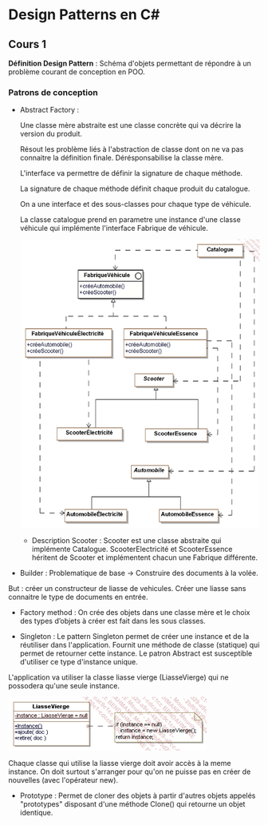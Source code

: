 # **Design Patterns en C#**

## **Cours 1**

**Définition Design Pattern** : Schéma d'objets permettant de répondre à un problème courant de conception en POO.

### **Patrons de conception**

- Abstract Factory :

    Une classe mère abstraite est une classe concrète qui va décrire la version du produit.

    Résout les problème liés à l'abstraction de classe dont on ne va pas connaitre la définition finale. Dérésponsabilise la classe mère.

    L'interface va permettre de définir la signature de chaque méthode.

    La signature de chaque méthode définit chaque produit du catalogue.

    On a une interface et des sous-classes pour chaque type de véhicule.

    La classe catalogue prend en parametre une instance d'une classe véhicule qui implémente l'interface Fabrique de véhicule.

  ![Diagramme Abstract Factory](img/abstractfactory.png)

  - Description Scooter : Scooter est une classe abstraite qui implémente Catalogue. ScooterElectricité et ScooterEssence héritent de Scooter et implémentent chacun une Fabrique différente.

- Builder : Problematique de base -> Construire des documents à la volée.

But : créer un constructeur de liasse de vehicules. Créer une liasse sans connaitre le type de documents en entrée.

- Factory method : On crée des objets dans une classe mère et le choix des types d’objets à créer est fait dans les sous classes.

- Singleton : Le pattern Singleton  permet de créer une instance et de la réutiliser dans l'application. Fournit une méthode de classe (statique) qui permet de retourner cette instance.
Le patron Abstract est susceptible d'utiliser ce type d'instance unique.

L'application va utiliser la classe liasse vierge (LiasseVierge) qui ne possodera qu'une seule instance.

  ![Liasse Vierge](img/Liassevierge.png)

Chaque classe qui utilise la liasse vierge doit avoir accès à la meme instance. On doit surtout s'arranger pour qu'on ne puisse pas en créer de nouvelles (avec l'opérateur new).

- Prototype : Permet de cloner des objets à partir d'autres objets appelés "prototypes" disposant d'une méthode Clone() qui retourne un objet identique.
